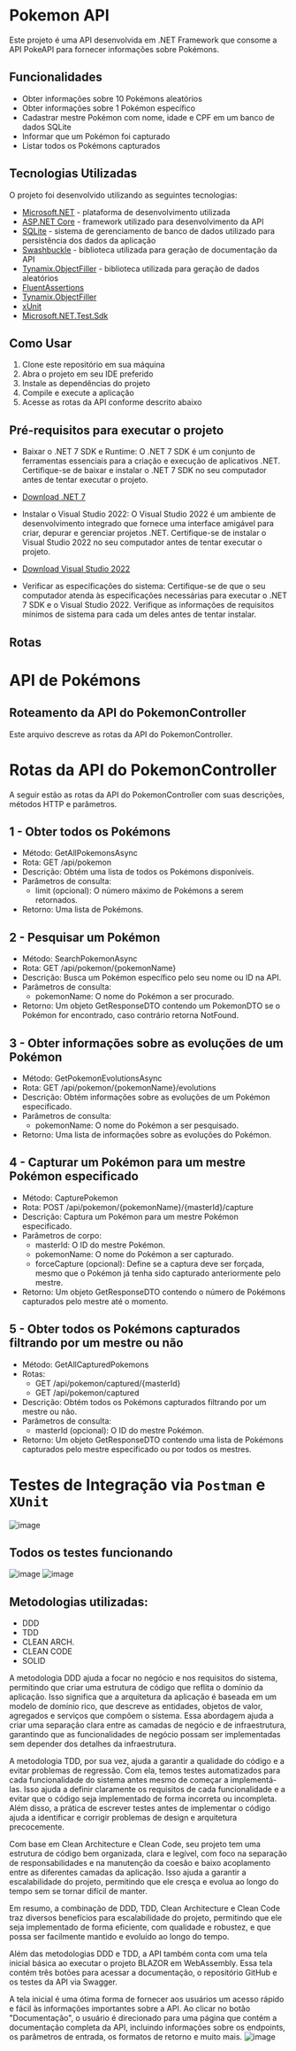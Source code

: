 # Pokemon API

Este projeto é uma API desenvolvida em .NET Framework que consome a API PokeAPI para fornecer informações sobre Pokémons.

## Funcionalidades

- Obter informações sobre 10 Pokémons aleatórios
- Obter informações sobre 1 Pokémon específico
- Cadastrar mestre Pokémon com nome, idade e CPF em um banco de dados SQLite
- Informar que um Pokémon foi capturado
- Listar todos os Pokémons capturados

## Tecnologias Utilizadas

O projeto foi desenvolvido utilizando as seguintes tecnologias:

- [Microsoft.NET](https://dotnet.microsoft.com/) - plataforma de desenvolvimento utilizada
- [ASP.NET Core](https://dotnet.microsoft.com/apps/aspnet) - framework utilizado para desenvolvimento da API
- [SQLite](https://www.sqlite.org/index.html) - sistema de gerenciamento de banco de dados utilizado para persistência dos dados da aplicação
- [Swashbuckle](https://github.com/domaindrivendev/Swashbuckle.AspNetCore) - biblioteca utilizada para geração de documentação da API
- [Tynamix.ObjectFiller](https://github.com/Tynamix/ObjectFiller.NET) - biblioteca utilizada para geração de dados aleatórios
- [FluentAssertions](https://fluentassertions.com/)
- [Tynamix.ObjectFiller](https://github.com/Tynamix/ObjectFiller.NET)
- [xUnit](https://xunit.net/)
- [Microsoft.NET.Test.Sdk](https://docs.microsoft.com/en-us/dotnet/core/testing/unit-testing-with-dotnet-test)

## Como Usar

1. Clone este repositório em sua máquina
2. Abra o projeto em seu IDE preferido
3. Instale as dependências do projeto
4. Compile e execute a aplicação
5. Acesse as rotas da API conforme descrito abaixo

## Pré-requisitos para executar o projeto

- Baixar o .NET 7 SDK e Runtime: O .NET 7 SDK é um conjunto de ferramentas essenciais para a criação e execução de aplicativos .NET. Certifique-se de baixar e instalar o .NET 7 SDK no seu computador antes de tentar executar o projeto.
- [Download .NET 7]([https://github.com/Tynamix/ObjectFiller.NET](https://dotnet.microsoft.com/en-us/download/dotnet/7.0))

- Instalar o Visual Studio 2022: O Visual Studio 2022 é um ambiente de desenvolvimento integrado que fornece uma interface amigável para criar, depurar e gerenciar projetos .NET. Certifique-se de instalar o Visual Studio 2022 no seu computador antes de tentar executar o projeto.
- [Download Visual Studio 2022]([[https://github.com/Tynamix/ObjectFiller.NET](https://visualstudio.microsoft.com/pt-br/vs/)](https://dotnet.microsoft.com/en-us/download/dotnet/7.0))

- Verificar as especificações do sistema: Certifique-se de que o seu computador atenda às especificações necessárias para executar o .NET 7 SDK e o Visual Studio 2022. Verifique as informações de requisitos mínimos de sistema para cada um deles antes de tentar instalar.

## Rotas

# API de Pokémons

## Roteamento da API do PokemonController
Este arquivo descreve as rotas da API do PokemonController.

# Rotas da API do PokemonController

A seguir estão as rotas da API do PokemonController com suas descrições, métodos HTTP e parâmetros.

## 1 - Obter todos os Pokémons
- Método: GetAllPokemonsAsync
- Rota: GET /api/pokemon
- Descrição: Obtém uma lista de todos os Pokémons disponíveis.
- Parâmetros de consulta:
  - limit (opcional): O número máximo de Pokémons a serem retornados.
- Retorno: Uma lista de Pokémons.

## 2 - Pesquisar um Pokémon
- Método: SearchPokemonAsync
- Rota: GET /api/pokemon/{pokemonName}
- Descrição: Busca um Pokémon específico pelo seu nome ou ID na API.
- Parâmetros de consulta:
  - pokemonName: O nome do Pokémon a ser procurado.
- Retorno: Um objeto GetResponseDTO contendo um PokemonDTO se o Pokémon for encontrado, caso contrário retorna NotFound.

## 3 - Obter informações sobre as evoluções de um Pokémon
- Método: GetPokemonEvolutionsAsync
- Rota: GET /api/pokemon/{pokemonName}/evolutions
- Descrição: Obtém informações sobre as evoluções de um Pokémon especificado.
- Parâmetros de consulta:
  - pokemonName: O nome do Pokémon a ser pesquisado.
- Retorno: Uma lista de informações sobre as evoluções do Pokémon.

## 4 - Capturar um Pokémon para um mestre Pokémon especificado
- Método: CapturePokemon
- Rota: POST /api/pokemon/{pokemonName}/{masterId}/capture
- Descrição: Captura um Pokémon para um mestre Pokémon especificado.
- Parâmetros de corpo:
  - masterId: O ID do mestre Pokémon.
  - pokemonName: O nome do Pokémon a ser capturado.
  - forceCapture (opcional): Define se a captura deve ser forçada, mesmo que o Pokémon já tenha sido capturado anteriormente pelo mestre.
- Retorno: Um objeto GetResponseDTO contendo o número de Pokémons capturados pelo mestre até o momento.

## 5 - Obter todos os Pokémons capturados filtrando por um mestre ou não
- Método: GetAllCapturedPokemons
- Rotas:
  - GET /api/pokemon/captured/{masterId}
  - GET /api/pokemon/captured
- Descrição: Obtém todos os Pokémons capturados filtrando por um mestre ou não.
- Parâmetros de consulta:
  - masterId (opcional): O ID do mestre Pokémon.
- Retorno: Um objeto GetResponseDTO contendo uma lista de Pokémons capturados pelo mestre especificado ou por todos os mestres.

# Testes de Integração via `Postman` e `XUnit`

![image](https://user-images.githubusercontent.com/29386600/225140301-613ab251-433d-4629-9a5c-a8f5bb77144e.png)

## Todos os testes funcionando 
![image](https://user-images.githubusercontent.com/29386600/225140439-9708ba9e-2026-4aa9-b476-3b4db14ce44c.png)
![image](https://user-images.githubusercontent.com/29386600/225140513-0dcd3acc-eae8-437f-ac1e-c00fb104d7c6.png)

## Metodologias utilizadas: 

- DDD
- TDD
- CLEAN ARCH. 
- CLEAN CODE
- SOLID

A metodologia DDD ajuda a focar no negócio e nos requisitos do sistema, permitindo que criar uma estrutura de código que reflita o domínio da aplicação. Isso significa que a arquitetura da aplicação é baseada em um modelo de domínio rico, que descreve as entidades, objetos de valor, agregados e serviços que compõem o sistema. Essa abordagem ajuda a criar uma separação clara entre as camadas de negócio e de infraestrutura, garantindo que as funcionalidades de negócio possam ser implementadas sem depender dos detalhes da infraestrutura.

A metodologia TDD, por sua vez, ajuda a garantir a qualidade do código e a evitar problemas de regressão. Com ela, temos testes automatizados para cada funcionalidade do sistema antes mesmo de começar a implementá-las. Isso ajuda a definir claramente os requisitos de cada funcionalidade e a evitar que o código seja implementado de forma incorreta ou incompleta. Além disso, a prática de escrever testes antes de implementar o código ajuda a identificar e corrigir problemas de design e arquitetura precocemente.

Com base em Clean Architecture e Clean Code, seu projeto tem uma estrutura de código bem organizada, clara e legível, com foco na separação de responsabilidades e na manutenção da coesão e baixo acoplamento entre as diferentes camadas da aplicação. Isso ajuda a garantir a escalabilidade do projeto, permitindo que ele cresça e evolua ao longo do tempo sem se tornar difícil de manter.

Em resumo, a combinação de DDD, TDD, Clean Architecture e Clean Code traz diversos benefícios para escalabilidade do projeto, permitindo que ele seja implementado de forma eficiente, com qualidade e robustez, e que possa ser facilmente mantido e evoluído ao longo do tempo.

 Além das metodologias DDD e TDD, a API também conta com uma tela inicial básica ao executar o projeto BLAZOR em WebAssembly. Essa tela contém três botões para acessar a documentação, o repositório GitHub e os testes da API via Swagger.

A tela inicial é uma ótima forma de fornecer aos usuários um acesso rápido e fácil às informações importantes sobre a API. Ao clicar no botão "Documentação", o usuário é direcionado para uma página que contém a documentação completa da API, incluindo informações sobre os endpoints, os parâmetros de entrada, os formatos de retorno e muito mais.
![image](https://user-images.githubusercontent.com/29386600/225142422-4db44899-4700-47b8-bca9-212bb7e46fab.png)
